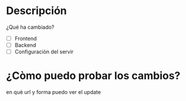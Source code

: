 # Descripción
¿Qué ha cambiado?

- [ ] Frontend
- [ ] Backend
- [ ] Configuraciòn del servir

# ¿Còmo puedo probar los cambios?
en què url y forma puedo ver el update
